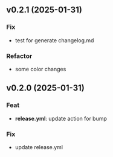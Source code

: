 ## v0.2.1 (2025-01-31)

### Fix

- test for generate changelog.md

### Refactor

- some color changes

## v0.2.0 (2025-01-31)

### Feat

- **release.yml**: update action for bump

### Fix

- update release.yml

